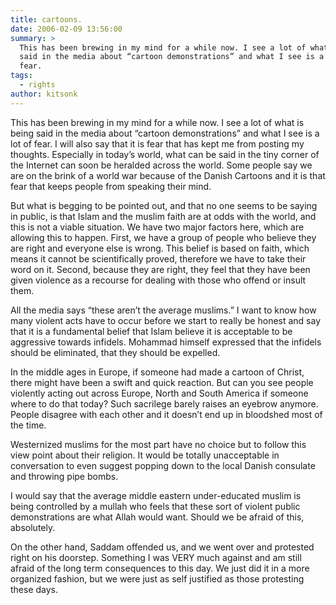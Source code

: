 ```yaml
---
title: cartoons.
date: 2006-02-09 13:56:00
summary: >
  This has been brewing in my mind for a while now. I see a lot of what is being
  said in the media about “cartoon demonstrations” and what I see is a lot of
  fear.
tags:
  - rights
author: kitsonk
---
```


This has been brewing in my mind for a while now. I see a lot of what is being
said in the media about “cartoon demonstrations” and what I see is a lot of
fear. I will also say that it is fear that has kept me from posting my thoughts.
Especially in today’s world, what can be said in the tiny corner of the Internet
can soon be heralded across the world. Some people say we are on the brink of a
world war because of the Danish Cartoons and it is that fear that keeps people
from speaking their mind.

But what is begging to be pointed out, and that no one seems to be saying in
public, is that Islam and the muslim faith are at odds with the world, and this
is not a viable situation. We have two major factors here, which are allowing
this to happen. First, we have a group of people who believe they are right and
everyone else is wrong. This belief is based on faith, which means it cannot be
scientifically proved, therefore we have to take their word on it. Second,
because they are right, they feel that they have been given violence as a
recourse for dealing with those who offend or insult them.

All the media says “these aren’t the average muslims.” I want to know how many
violent acts have to occur before we start to really be honest and say that it
is a fundamental belief that Islam believe it is acceptable to be aggressive
towards infidels. Mohammad himself expressed that the infidels should be
eliminated, that they should be expelled.

In the middle ages in Europe, if someone had made a cartoon of Christ, there
might have been a swift and quick reaction. But can you see people violently
acting out across Europe, North and South America if someone where to do that
today? Such sacrilege barely raises an eyebrow anymore. People disagree with
each other and it doesn’t end up in bloodshed most of the time.

Westernized muslims for the most part have no choice but to follow this view
point about their religion. It would be totally unacceptable in conversation to
even suggest popping down to the local Danish consulate and throwing pipe bombs.

I would say that the average middle eastern under-educated muslim is being
controlled by a mullah who feels that these sort of violent public
demonstrations are what Allah would want. Should we be afraid of this,
absolutely.

On the other hand, Saddam offended us, and we went over and protested right on
his doorstep. Something I was VERY much against and am still afraid of the long
term consequences to this day. We just did it in a more organized fashion, but
we were just as self justified as those protesting these days.
